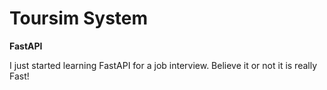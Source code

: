 # Toursim System

**FastAPI**

I just started learning FastAPI for a job interview. Believe it or not it is really Fast!